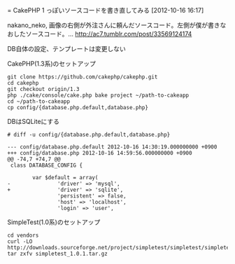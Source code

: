 = CakePHP 1 っぽいソースコードを書き直してみる
[2012-10-16 16:17]

nakano_neko, 画像の右側が外注さんに頼んだソースコード。左側が僕が書きなおしたソースコード。... 
http://ac7.tumblr.com/post/33569124174


DB自体の設定、テンプレートは変更しない

CakePHP(1.3系)のセットアップ

```
git clone https://github.com/cakephp/cakephp.git
cd cakephp
git checkout origin/1.3
php ./cake/console/cake.php bake project ~/path-to-cakeapp
cd ~/path-to-cakeapp
cp config/{database.php.default,database.php} 
```

DBはSQLiteにする

```
# diff -u config/{database.php.default,database.php}

--- config/database.php.default 2012-10-16 14:30:19.000000000 +0900
+++ config/database.php 2012-10-16 14:59:56.000000000 +0900
@@ -74,7 +74,7 @@
 class DATABASE_CONFIG {
 
        var $default = array(
-               'driver' => 'mysql',
+               'driver' => 'sqlite',
                'persistent' => false,
                'host' => 'localhost',
                'login' => 'user',
```

SimpleTest(1.0系)のセットアップ

```
cd vendors
curl -LO http://downloads.sourceforge.net/project/simpletest/simpletest/simpletest_1.0.1/simpletest_1.0.1.tar.gz
tar zxfv simpletest_1.0.1.tar.gz
```

